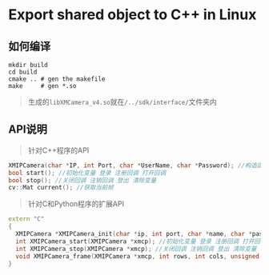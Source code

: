 # Export shared object to C++ in Linux

## 如何编译

```shell
mkdir build
cd build
cmake .. # gen the makefile
make     # gen *.so
```

> 生成的`libXMCamera_v4.so`就在`/../sdk/interface/`文件夹内

## API说明

> 针对C++程序的API

```C++
XMIPCamera(char *IP, int Port, char *UserName, char *Password); //构造函数
bool start(); //初始化变量 登录 注册回调 打开回调
bool stop(); //关闭回调 注销回调 登出 清除变量
cv::Mat current(); //获取当前帧
```

> 针对C和Python程序的扩展API

```C++
extern "C"
{
  XMIPCamera *XMIPCamera_init(char *ip, int port, char *name, char *pass); //扩展构造函数
  int XMIPCamera_start(XMIPCamera *xmcp); //初始化变量 登录 注册回调 打开回调
  int XMIPCamera_stop(XMIPCamera *xmcp); //关闭回调 注销回调 登出 清除变量
  void XMIPCamera_frame(XMIPCamera *xmcp, int rows, int cols, unsigned char *frompy); //获取当前帧
}
```